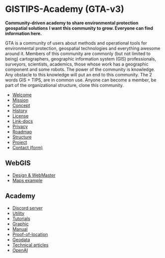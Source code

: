 # GISTIPS-Academy (GTA-v3)

**Community-driven academy to share environmental protection geospatial
  solutions**
**I want this community to grow. Everyone can find information here.**

GTA is a community of users about methods and operational tools for environmental protection, geospatial technologies and everything awesome around it. Members of this community are commonly (but not limited to being) cartographers, geographic information system (GIS) professionals, surveyors, scientists, academics, those whose work has a geographic component and some robots. The power of the community is knowledge. Any obstacle to this knowledge will put an end to this community. The 2 words GIS + TIPS, are in common use. Anyone can become a member, be part of the organizational structure, clone this community.

- [Welcome](home/p002.md)
- [Mission](home/p001.md)
- [Concept](home/concept.md)
- [History](home/history.md)
- [License](home/license.md)
- [Link-docs](home/link-docs.md)
- [Privacy](home/privacy.md)
- [Roadmap](home/roadmap.md)
- [Structure](home/structure.md)
- [Project](home/project.md)
- [Contact (form)](https://forms.gle/ZZkLjLoaTzGXDmHz9)

## WebGIS

- [Design & WebMaster](webgis-design_webmaster/_front_page.md)
- [Maps example](webgis-map_example/_front_page.md)

## Academy

- [Discord server](discord-server/README.md)
- [Utility](utility/README.md)
- [Tutorials](tutorials/README.md)
- [Graphic](graphic/README.md)
- [Manual](manual/README.md)
- [Proof-of-location](gaming/README.md)
- [Geodata](geodata/README.md)
- [Technical articles](technical-articles/README.md)
- [OpenAI](openai/README.md)
